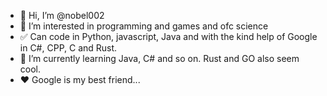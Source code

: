 - 👋 Hi, I’m @nobel002
- 👀 I’m interested in programming and games and ofc science
- ✅ Can code in Python, javascript, Java  and with the kind help of Google in C#, CPP, C and Rust.
- 🌱 I’m currently learning Java, C# and so on. Rust and GO also seem cool.
- ❤ Google is my best friend...

<!--
- 📫 How to reach me dm me in discord @nobel002#5070
-->
<!---
nobel002/nobel002 is a ✨ special ✨ repository because its `README.md` (this file) appears on your GitHub profile.
You can click the Preview link to take a look at your changes.
--->
